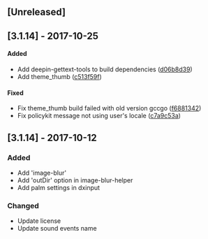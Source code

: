 ## [Unreleased]

## [3.1.14] - 2017-10-25
#### Added
*   Add deepin-gettext-tools to build dependencies ([d06b8d39](d06b8d39))
*   Add theme_thumb ([c513f59f](c513f59f))

#### Fixed
*   Fix theme_thumb build failed with old version gccgo ([f6881342](f6881342))
*   Fix policykit message not using user's locale ([c7a9c53a](c7a9c53a))


## [3.1.14] - 2017-10-12
### Added
- Add 'image-blur'
- Add 'outDir' option in image-blur-helper
- Add palm settings in dxinput

### Changed
- Update license
- Update sound events name
